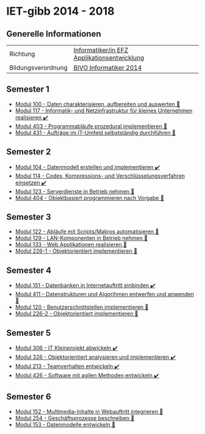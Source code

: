 # IET-gibb 2014 - 2018

## Generelle Informationen
|   |  |
|---|---|
| Richtung | [Informatiker/in EFZ Applikationsentwicklung](https://www.ict-berufsbildung.ch/berufsbildung/informatikerin-efz-applikationsentwicklung/) |
| Bildungsverordnung | [BIVO Informatiker 2014](https://www.ict-berufsbildung.ch/fileadmin/user_upload/01_Deutsch/01_Grundbildung/PDF/Bildungsverordnung_Informatiker_in_EFZ-100d-20131017TRR.pdf) |

## Semester 1

- [Modul 100 - Daten charakterisieren, aufbereiten und auswerten 🚧](modul_100)
- [Modul 117 - Informatik- und Netzinfrastruktur für kleines Unternehmen realisieren ✔️](modul_117)
- [Modul 403 - Programmabläufe prozedural implementieren 🚧](modul_403)
- [Modul 431 - Aufträge im IT-Umfeld selbstständig durchführen 🚧](modul_431)

## Semester 2

- [Modul 104 - Datenmodell erstellen und implementieren ✔️](modul_104)
- [Modul 114 - Codes, Kompressions- und Verschlüsselungsverfahren einsetzen ✔️](modul_114)
- [Modul 123 - Serverdienste in Betrieb nehmen 🚧](modul_123)
- [Modul 404 - Objektbasiert programmieren nach Vorgabe 🚧](modul_404)

## Semester 3

- [Modul 122 - Abläufe mit Scripts/Makros automatisieren 🚧](modul_122)
- [Modul 129 - LAN-Komponenten in Betrieb nehmen 🚧](modul_129)
- [Modul 133 - Web Applikationen realisieren 🚧](modul_133)
- [Modul 226-1 - Objektorientiert implementieren 🚧](modul_226-1)

## Semester 4

- [Modul 151 - Datenbanken in Internetauftritt einbinden ✔️](modul_151)
- [Modul 411 - Datenstrukturen und Algorihmen entwerfen und anwenden 🚧](modul_411)
- [Modul 120 - Benutzerschnittstellen implementieren 🚧](modul_120)
- [Modul 226-2 - Objektorientiert implementieren 🚧](modul_226-2)

## Semester 5

- [Modul 306 - IT Kleinprojekt abwickeln ✔️](modul_306)
- [Modul 326 - Objektorientiert analysieren und implementieren ✔️](modul_326)
- [Modul 213 - Teamverhalten entwickeln ✔️](modul_213)
- [Modul 426 - Software mit agilen Methoden entwickeln ✔️](modul_426)

## Semester 6

- [Modul 152 - Multimedia-Inhalte in Webauftritt integrieren 🚧](modul_152)
- [Modul 254 - Geschäftsprozesse beschreiben 🚧](modul_254)
- [Modul 153 - Datenmodelle entwickeln 🚧](modul_153)
